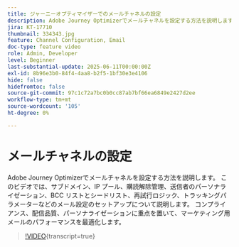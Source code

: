 ```yaml
---
title: ジャーニーオプティマイザーでのメールチャネルの設定
description: Adobe Journey Optimizerでメールチャネルを設定する方法を説明します。 このビデオでは、サブドメイン、IP プール、購読解除管理、送信者のパーソナライゼーション、BCC リストとシードリスト、再試行ロジック、トラッキングパラメーターなどのメール設定のセットアップについて説明します。 コンプライアンス、配信品質、パーソナライゼーションに重点を置いて、マーケティング用メールのパフォーマンスを最適化します。
jira: KT-17710
thumbnail: 334343.jpg
feature: Channel Configuration, Email
doc-type: feature video
role: Admin, Developer
level: Beginner
last-substantial-update: 2025-06-11T00:00:00Z
exl-id: 8b96e3b0-84f4-4aa8-b2f5-1bf30e3e4106
hide: false
hidefromtoc: false
source-git-commit: 97c1c72a7bc0b0cc87ab7bf66ea6849e2427d2ee
workflow-type: tm+mt
source-wordcount: '105'
ht-degree: 0%

---
```


# メールチャネルの設定

Adobe Journey Optimizerでメールチャネルを設定する方法を説明します。 このビデオでは、サブドメイン、IP プール、購読解除管理、送信者のパーソナライゼーション、BCC リストとシードリスト、再試行ロジック、トラッキングパラメーターなどのメール設定のセットアップについて説明します。 コンプライアンス、配信品質、パーソナライゼーションに重点を置いて、マーケティング用メールのパフォーマンスを最適化します。

>[!VIDEO](https://video.tv.adobe.com/v/3416785?quality=12&learn=on&captions=jpn){transcript=true}
